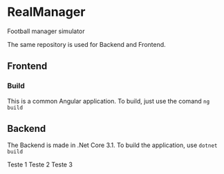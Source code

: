 # RealManager
Football manager simulator

The same repository is used for Backend and Frontend.

## Frontend

### Build
This is a common Angular application. To build, just use the comand `ng build`

## Backend
The Backend is made in .Net Core 3.1.
To build the application, use `dotnet build`


Teste 1
Teste 2
Teste 3
